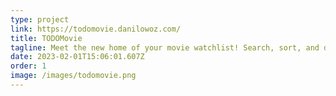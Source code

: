 ```yaml
---
type: project
link: https://todomovie.danilowoz.com/
title: TODOMovie
tagline: Meet the new home of your movie watchlist! Search, sort, and don't skip a single movie.
date: 2023-02-01T15:06:01.607Z
order: 1
image: /images/todomovie.png
---
```

